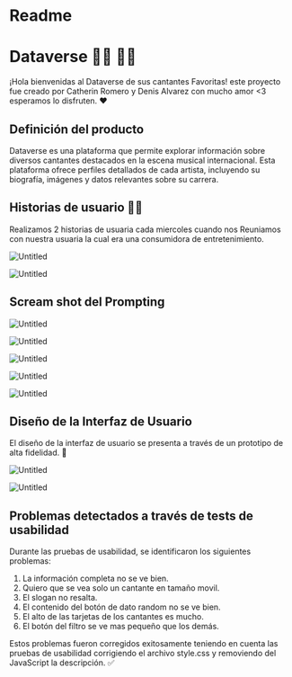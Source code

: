 # Readme

# Dataverse 👩‍💻 👩‍💻

¡Hola bienvenidas al Dataverse de sus cantantes Favoritas! este proyecto fue creado por Catherin Romero y Denis Alvarez con mucho amor <3 esperamos lo disfruten. ❤️

## Definición del producto

Dataverse es una plataforma que permite explorar información sobre diversos cantantes destacados en la escena musical internacional. Esta plataforma ofrece perfiles detallados de cada artista, incluyendo su biografía, imágenes y datos relevantes sobre su carrera.

## Historias de usuario 👩‍🎤

Realizamos 2 historias de usuaria cada miercoles  cuando nos Reuniamos con nuestra usuaria la cual era una consumidora de entretenimiento.

![Untitled](https://prod-files-secure.s3.us-west-2.amazonaws.com/b69475aa-3a74-4068-8154-72e1b8e47a21/e66f8f02-cb40-442d-8405-cc4ccd629871/Untitled.png)

![Untitled](https://prod-files-secure.s3.us-west-2.amazonaws.com/b69475aa-3a74-4068-8154-72e1b8e47a21/e1fa5266-f670-4bee-a7fc-0e794cf6c439/Untitled.png)

## Scream shot  del Prompting

![Untitled](https://prod-files-secure.s3.us-west-2.amazonaws.com/b69475aa-3a74-4068-8154-72e1b8e47a21/1d8b5ba9-eea8-4b29-a4a3-7360043ca6fb/Untitled.png)

![Untitled](https://prod-files-secure.s3.us-west-2.amazonaws.com/b69475aa-3a74-4068-8154-72e1b8e47a21/cb52f364-b1c4-4749-806b-cbdd6acb99b2/Untitled.png)

![Untitled](https://prod-files-secure.s3.us-west-2.amazonaws.com/b69475aa-3a74-4068-8154-72e1b8e47a21/2d85af72-afc6-452e-93c4-7ddb11cc3be3/Untitled.png)

![Untitled](https://prod-files-secure.s3.us-west-2.amazonaws.com/b69475aa-3a74-4068-8154-72e1b8e47a21/72c30093-2f3d-4ce7-960a-69e33cac197b/Untitled.png)

![Untitled](https://prod-files-secure.s3.us-west-2.amazonaws.com/b69475aa-3a74-4068-8154-72e1b8e47a21/95cc1cf9-eb4c-4d66-b8aa-64efbe1f14f3/Untitled.png)

## Diseño de la Interfaz de Usuario

El diseño de la interfaz de usuario se presenta a través de un prototipo de alta fidelidad. 🎨

![Untitled](https://prod-files-secure.s3.us-west-2.amazonaws.com/b69475aa-3a74-4068-8154-72e1b8e47a21/1e098cb4-5705-4d14-bff8-7912c0d9f0ba/Untitled.png)

![Untitled](https://prod-files-secure.s3.us-west-2.amazonaws.com/b69475aa-3a74-4068-8154-72e1b8e47a21/38b97eb6-aee4-435b-b5f7-a7877e19718e/Untitled.png)

## Problemas detectados a través de tests de usabilidad

Durante las pruebas de usabilidad, se identificaron los siguientes problemas:

1. La información completa no se ve bien.
2. Quiero que se vea solo un cantante en tamaño movil.
3. El slogan no resalta.
4. El contenido del botón de dato random no se ve bien.
5. El alto de las tarjetas de los cantantes es mucho.
6. El botón del filtro se ve mas pequeño que los demás.

Estos problemas fueron corregidos exitosamente teniendo en cuenta las pruebas de usabilidad corrigiendo el archivo style.css y removiendo del JavaScript  la descripción. ✅